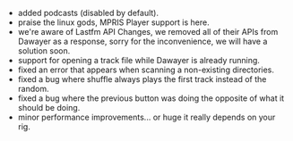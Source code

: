 - added podcasts (disabled by default).
- praise the linux gods, MPRIS Player support is here.
- we're aware of Lastfm API Changes, we removed all of their APIs from Dawayer as a response, sorry for the inconvenience, we will have a solution soon.
- support for opening a track file while Dawayer is already running.
- fixed an error that appears when scanning a non-existing directories.
- fixed a bug where shuffle always plays the first track instead of the random.
- fixed a bug where the previous button was doing the opposite of what it should be doing.
- minor performance improvements... or huge it really depends on your rig.